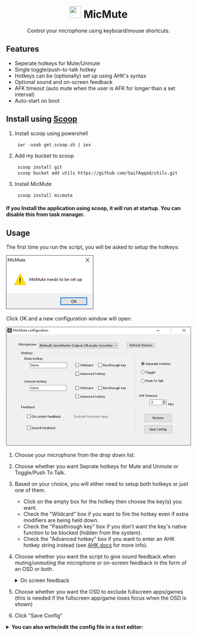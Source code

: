 <h1 align="center">
 <img src="./assets/MicMute.ico" width="32" height="32"></img> 
MicMute
</h1>
<p align="center">
  Control your microphone using keyboard/mouse shortcuts.
</p>

## Features

   * Seperate hotkeys for Mute/Unmute 
   * Single toggle/push-to-talk hotkey
   * Hotkeys can be (optionally) set up using AHK's syntax
   * Optional sound and on-screen feedback
   * AFK timeout (auto mute when the user is AFK for longer than a set interval)
   * Auto-start on boot

## Install using [Scoop](https://scoop.sh)

1. Install scoop using powershell
    
        iwr -useb get.scoop.sh | iex
2. Add my bucket to scoop
        
        scoop install git
        scoop bucket add utils https://github.com/SaifAqqad/utils.git
3. Install MicMute

        scoop install micmute

#### If you Install the application using scoop, it will run at startup. You can disable this from task manager.

## Usage

The first time you run the script, you will be asked to setup the hotkeys:

![](./assets/firstsetupdialog.png)

Click OK and a new configuration window will open:

![](./assets/configwindow.png)

1. Choose your microphone from the drop down list.

2. Choose whether you want Seprate hotkeys for Mute and Unmute or Toggle/Push To Talk.

3. Based on your choice, you will either need to setup both hotkeys or just one of them.
        
   - Click on the empty box for the hotkey then choose the key(s) you want.
   - Check the "Wildcard" box if you want to fire the hotkey even if extra modifiers are being held down.
   - Check the "Passthrough key" box if you don't want the key's native function to be blocked (hidden from the system).
   - Check the "Advanced hotkey" box if you want to enter an AHK hotkey string instead (see [AHK docs](https://www.autohotkey.com/docs/KeyList.htm) for more info).
   
4. Choose whether you want the script to give sound feedback when muting/unmuting the microphone or on-screen feedback in the form of an OSD or both.

   <details><summary>On screen feedback</summary>
   
   ![](./assets/OSD.gif)
   
   </details>

5. Choose whether you want the OSD to exclude fullscreen apps/games (this is needed if the fullscreen app/game loses focus when the OSD is shown)

6. Click "Save Config"

<details><summary><b>You can also write/edit the config file in a text editor:</b></summary> 

###### config.ini

```ini
[settings]
Microphone=""
MuteHotkey=""
UnmuteHotkey=""
PushToTalk=
SoundFeedback=
OnscreenFeedback=
ExcludeFullscreen=
UpdateWithSystem=
```

1. `Microphone` can be any substring of your microphone's name or the controller's name as shown in this image:
   <details><summary>image</summary>

   ![](./assets/Controlpaneldialog.png)

   </details>
   
   you can also leave it as `""` to select the default microphone
### 
2. Both `MuteHotkey` and `UnmuteHotkey` can be any hotkey supported by AHK, use this [List of keys](https://www.autohotkey.com/docs/KeyList.htm) as a reference, you can also combine them with [hotkey modifiers](https://www.autohotkey.com/docs/Hotkeys.htm#Symbols).

   You can set both to the same hotkey to make it a toggle.


   Examples: `"<^M"`: left ctrl+M, `"RShift"`: right shift, `"^!T"`: ctrl+alt+T, `"LControl & XButton1"`: left ctrl+ mouse 4


3. Set `PushToTalk` to `1` to enable PTT,  `MuteHotkey` and `UnmuteHotkey` need to be set to the same hotkey first.

4. Both `SoundFeedback` and `OnscreenFeedback` can be set to either `0` or `1`, you can also set `ExcludeFullscreen` to 1 to stop the OSD from showing on top of fullscreen applications
   <details><summary>On screen feedback</summary>

   ![](./assets/OSD.gif)

   </details>
   
5. If `UpdateWithSystem` is set to 1, the tray icon will update whenever the microphone is muted/unmuted by the OS or other applications, it increases CPU usage by 1% at most

   
### 
<details><summary>Example of a correct config</summary>

```ini
[settings]
Microphone="amazonbasics"
MuteHotkey="*RShift"
UnmuteHotkey="*RShift"
PushToTalk=0
SoundFeedback=1
OnscreenFeedback=1
ExcludeFullscreen=0
UpdateWithSystem=1
```           

</details>

</details>
